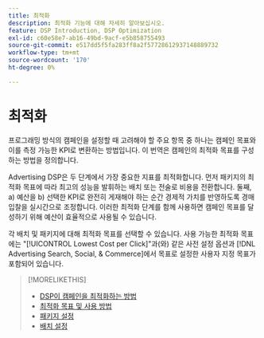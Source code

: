 ```yaml
---
title: 최적화
description: 최적화 기능에 대해 자세히 알아보십시오.
feature: DSP Introduction, DSP Optimization
exl-id: c60e58e7-ab16-49bd-9acf-e5b858755493
source-git-commit: e517dd5f5fa283ff8a2f57728612937148889732
workflow-type: tm+mt
source-wordcount: '170'
ht-degree: 0%

---
```


# 최적화

프로그래밍 방식의 캠페인을 설정할 때 고려해야 할 주요 항목 중 하나는 캠페인 목표와 이를 측정 가능한 KPI로 변환하는 방법입니다. 이 번역은 캠페인의 최적화 목표를 구성하는 방법을 정의합니다.

Advertising DSP은 두 단계에서 가장 중요한 지표를 최적화합니다. 먼저 패키지의 최적화 목표에 따라 최고의 성능을 발휘하는 배치 또는 전술로 비용을 전환합니다. 둘째, a) 예산을 b) 선택한 KPI로 완전히 게재해야 하는 순간 경제적 가치를 반영하도록 경매 입찰을 실시간으로 조정합니다. 이러한 최적화 단계를 함께 사용하면 캠페인 목표를 달성하기 위해 예산이 효율적으로 사용될 수 있습니다.

각 배치 및 패키지에 대해 최적화 목표를 선택할 수 있습니다. 사용 가능한 최적화 목표에는 &quot;[!UICONTROL Lowest Cost per Click]&quot;과(와) 같은 사전 설정 옵션과 [!DNL Advertising Search, Social, & Commerce]에서 목표로 설정한 사용자 지정 목표가 포함되어 있습니다.

>[!MORELIKETHIS]
>
> * [DSP이 캠페인을 최적화하는 방법](/help/dsp/optimization/optimization-how-dsp-optimizes-campaigns.md)
>* [최적화 목표 및 사용 방법](/help/dsp/optimization/optimization-goals.md)
>* [패키지 설정](/help/dsp/campaign-management/packages/package-settings.md)
>* [배치 설정](/help/dsp/campaign-management/placements/placement-settings.md)
